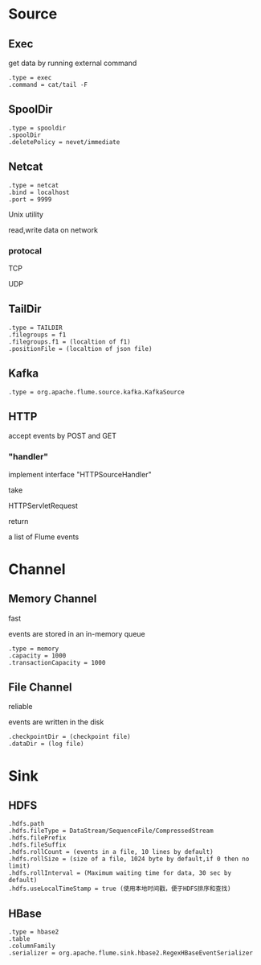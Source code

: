 # Source

## Exec

get data by running external command

```
.type = exec
.command = cat/tail -F

```

## SpoolDir

```
.type = spooldir
.spoolDir
.deletePolicy = nevet/immediate
```

## Netcat

```
.type = netcat
.bind = localhost
.port = 9999
```

Unix utility

read,write data on network

### protocal

TCP

UDP

## TailDir

```
.type = TAILDIR
.filegroups = f1
.filegroups.f1 = (localtion of f1)
.positionFile = (localtion of json file)
```

## Kafka

```
.type = org.apache.flume.source.kafka.KafkaSource
```

## HTTP

accept events by POST and GET

### "handler"

implement interface "HTTPSourceHandler"

take

HTTPServletRequest

return

a list of Flume events





# Channel

## Memory Channel

fast

events are stored  in an in-memory queue

```
.type = memory
.capacity = 1000
.transactionCapacity = 1000
```



## File Channel

reliable

events are written in the disk

```
.checkpointDir = (checkpoint file)
.dataDir = (log file)
```



# Sink

## HDFS

```
.hdfs.path
.hdfs.fileType = DataStream/SequenceFile/CompressedStream
.hdfs.filePrefix
.hdfs.fileSuffix
.hdfs.rollCount = (events in a file, 10 lines by default)
.hdfs.rollSize = (size of a file, 1024 byte by default,if 0 then no limit)
.hdfs.rollInterval = (Maximum waiting time for data, 30 sec by default)
.hdfs.useLocalTimeStamp = true (使用本地时间戳，便于HDFS排序和查找)
```

## HBase

```
.type = hbase2
.table
.columnFamily
.serializer = org.apache.flume.sink.hbase2.RegexHBaseEventSerializer
```

